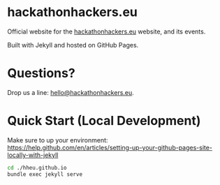 # hackathonhackers.eu

Official website for the [hackathonhackers.eu](https://hackathonhackers.eu) website, and its events.

Built with Jekyll and hosted on GitHub Pages.

# Questions?
Drop us a line: [hello@hackathonhackers.eu](mailto:hello@hackathonhackers.eu).

# Quick Start (Local Development)
Make sure to up your environment: https://help.github.com/en/articles/setting-up-your-github-pages-site-locally-with-jekyll

```bash
cd ./hheu.github.io
bundle exec jekyll serve
```

